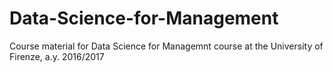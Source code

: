 # Data-Science-for-Management

Course material for Data Science for Managemnt course at the University of Firenze, a.y. 2016/2017

